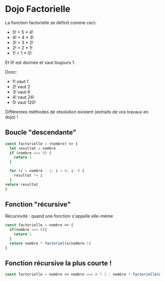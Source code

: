 # Dojo Factorielle

La fonction factorielle se définit comme ceci:

* 5! = 5 * 4!
* 4! = 4 * 3!
* 3! = 3 * 2!
* 2! = 2 * 1!
* 1! = 1 * 0!

Et 0! est donnée et vaut toujours 1.

Donc:
* 1! vaut 1
* 2! vaut 2
* 3! vaut 6
* 4! vaut 24!
* 5! vaut 120!

Différentes méthodes de résolution existent (extraits de vos travaux en dojo) !

## Boucle "descendante"

```javascript
const factorielle = (nombre) => {
  let resultat = nombre
  if (nombre === 0) {
    return 1
  }

  for (i = nombre - 1; i > 0; i--) {
    resultat *= i
  }
return resultat
}
```

## Fonction "récursive"

Récursivité : quand une fonction s'appelle elle-même

```javascript
const factorielle = nombre => {
  if(nombre === 0){
    return 1
  }
  return nombre * factorielle(nombre-1)
}
```

## Fonction récursive la plus courte !

```javascript
const factorielle = nombre => nombre === 0 ? 1 : nombre * factorielle(nombre-1)
```